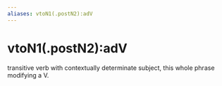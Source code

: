 ```yaml
---
aliases: vtoN1(.postN2):adV
---
```

# vtoN1(.postN2):adV

transitive verb with contextually determinate subject, this whole phrase modifying a V.
> 